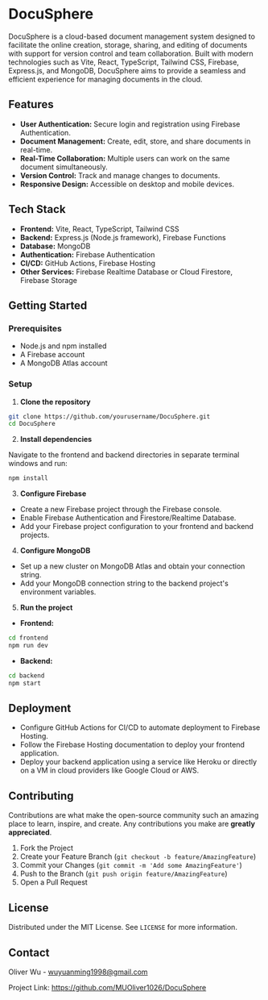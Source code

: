 
# DocuSphere

DocuSphere is a cloud-based document management system designed to facilitate the online creation, storage, sharing, and editing of documents with support for version control and team collaboration. Built with modern technologies such as Vite, React, TypeScript, Tailwind CSS, Firebase, Express.js, and MongoDB, DocuSphere aims to provide a seamless and efficient experience for managing documents in the cloud.

## Features

- **User Authentication:** Secure login and registration using Firebase Authentication.
- **Document Management:** Create, edit, store, and share documents in real-time.
- **Real-Time Collaboration:** Multiple users can work on the same document simultaneously.
- **Version Control:** Track and manage changes to documents.
- **Responsive Design:** Accessible on desktop and mobile devices.

## Tech Stack

- **Frontend:** Vite, React, TypeScript, Tailwind CSS
- **Backend:** Express.js (Node.js framework), Firebase Functions
- **Database:** MongoDB
- **Authentication:** Firebase Authentication
- **CI/CD:** GitHub Actions, Firebase Hosting
- **Other Services:** Firebase Realtime Database or Cloud Firestore, Firebase Storage

## Getting Started

### Prerequisites

- Node.js and npm installed
- A Firebase account
- A MongoDB Atlas account

### Setup

1. **Clone the repository**

```bash
git clone https://github.com/yourusername/DocuSphere.git
cd DocuSphere
```

2. **Install dependencies**

Navigate to the frontend and backend directories in separate terminal windows and run:

```bash
npm install
```

3. **Configure Firebase**

- Create a new Firebase project through the Firebase console.
- Enable Firebase Authentication and Firestore/Realtime Database.
- Add your Firebase project configuration to your frontend and backend projects.

4. **Configure MongoDB**

- Set up a new cluster on MongoDB Atlas and obtain your connection string.
- Add your MongoDB connection string to the backend project's environment variables.

5. **Run the project**

- **Frontend:**

```bash
cd frontend
npm run dev
```

- **Backend:**

```bash
cd backend
npm start
```

## Deployment

- Configure GitHub Actions for CI/CD to automate deployment to Firebase Hosting.
- Follow the Firebase Hosting documentation to deploy your frontend application.
- Deploy your backend application using a service like Heroku or directly on a VM in cloud providers like Google Cloud or AWS.

## Contributing

Contributions are what make the open-source community such an amazing place to learn, inspire, and create. Any contributions you make are **greatly appreciated**.

1. Fork the Project
2. Create your Feature Branch (`git checkout -b feature/AmazingFeature`)
3. Commit your Changes (`git commit -m 'Add some AmazingFeature'`)
4. Push to the Branch (`git push origin feature/AmazingFeature`)
5. Open a Pull Request

## License

Distributed under the MIT License. See `LICENSE` for more information.

## Contact

Oliver Wu - wuyuanming1998@gmail.com

Project Link: https://github.com/MUOliver1026/DocuSphere

